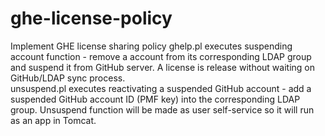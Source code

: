 # ghe-license-policy
Implement GHE license sharing policy
ghelp.pl executes suspending account function - remove a account from its corresponding LDAP group and suspend it from GitHub server. 
A license is release without waiting on GitHub/LDAP sync process.  
unsuspend.pl executes reactivating a suspended GitHub account - add a suspended GitHub account ID (PMF key) into the corresponding LDAP group. 
Unsuspend function will be made as user self-service so it will run as an app in Tomcat. 


